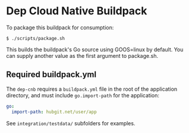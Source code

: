 # Dep Cloud Native Buildpack

To package this buildpack for consumption:
```
$ ./scripts/package.sh
```
This builds the buildpack's Go source using GOOS=linux by default. You can supply another value as the first argument to package.sh.

## Required buildpack.yml

The `dep-cnb` requires a `buildpack.yml` file in the root of the application directory, and must include `go.import-path` for the application:

```yaml
go:
  import-path: hubgit.net/user/app
```

See `integration/testdata/` subfolders for examples.
